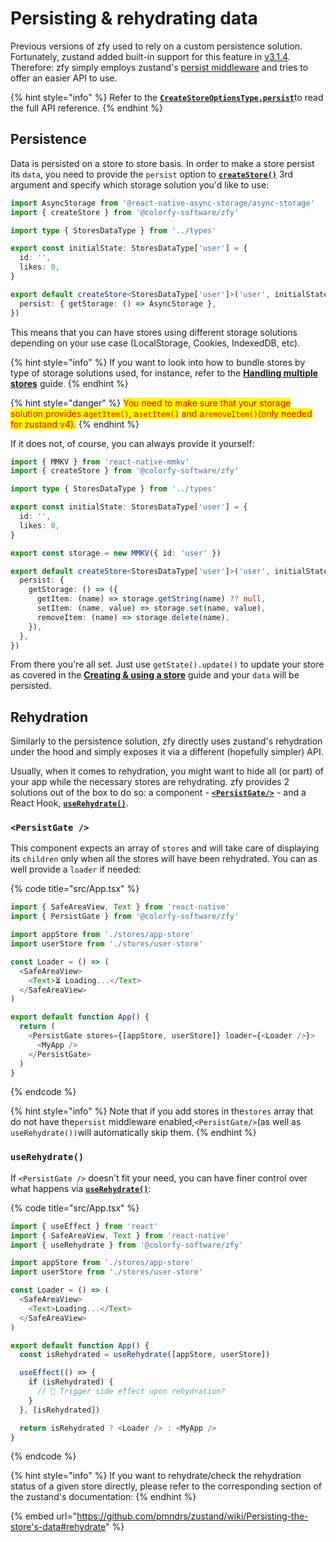 # Persisting & rehydrating data

Previous versions of zfy used to rely on a custom persistence solution. Fortunately, zustand added built-in support for this feature in [v3.1.4](https://github.com/pmndrs/zustand/releases/tag/v3.1.4). Therefore: zfy simply employs zustand's [persist middleware](https://github.com/pmndrs/zustand/wiki/Persisting-the-store's-data) and tries to offer an easier API to use.

{% hint style="info" %}
Refer to the [**`CreateStoreOptionsType.persist`**](../api-reference/types/createstoreoptionstype.md#persist)to read the full API reference.
{% endhint %}

## Persistence

Data is persisted on a store to store basis. In order to make a store persist its `data`, you need to provide the `persist` option to [**`createStore()`**](../api-reference/createstore.md) 3rd argument and specify which storage solution you'd like to use:

```typescript
import AsyncStorage from '@react-native-async-storage/async-storage'
import { createStore } from '@colorfy-software/zfy'

import type { StoresDataType } from '../types'

export const initialState: StoresDataType['user'] = {
  id: '',
  likes: 0,
}

export default createStore<StoresDataType['user']>('user', initialState, {
  persist: { getStorage: () => AsyncStorage },
})
```

This means that you can have stores using different storage solutions depending on your use case (LocalStorage, Cookies, IndexedDB, etc).

{% hint style="info" %}
If you want to look into how to bundle stores by type of storage solutions used, for instance, refer to the [**Handling multiple stores**](handling-multiple-stores.md) guide.
{% endhint %}

{% hint style="danger" %}
<mark style="color:red;">You need to make sure that your storage solution provides a</mark><mark style="color:red;">`getItem()`</mark><mark style="color:red;">, a</mark><mark style="color:red;">`setItem()`</mark> <mark style="color:red;"></mark><mark style="color:red;">and a</mark><mark style="color:red;">`removeItem()`</mark><mark style="color:red;">(only needed for zustand v4).</mark>
{% endhint %}

If it does not, of course, you can always provide it yourself:

```typescript
import { MMKV } from 'react-native-mmkv'
import { createStore } from '@colorfy-software/zfy'

import type { StoresDataType } from '../types'

export const initialState: StoresDataType['user'] = {
  id: '',
  likes: 0,
}

export const storage = new MMKV({ id: 'user' })

export default createStore<StoresDataType['user']>('user', initialState, {
  persist: {
    getStorage: () => ({
      getItem: (name) => storage.getString(name) ?? null,
      setItem: (name, value) => storage.set(name, value),
      removeItem: (name) => storage.delete(name),
    }),
  },
})
```

From there you're all set. Just use `getState().update()` to update your store as covered in the [**Creating & using a store**](creating-and-using-a-store.md#update) guide and your `data` will be persisted.

## Rehydration

Similarly to the persistence solution, zfy directly uses zustand's rehydration under the hood and simply exposes it via a different (hopefully simpler) API.

Usually, when it comes to rehydration, you might want to hide all (or part) of your app while the necessary stores are rehydrating. zfy provides 2 solutions out of the box to do so: a component - [**`<PersistGate/>`**](../api-reference/persistgate.md)  - and a React Hook, [**`useRehydrate()`**](../api-reference/userehydrate.md).

### `<PersistGate />`

This component expects an array of `stores` and will take care of displaying its `children` only when all the stores will have been rehydrated. You can as well provide a `loader` if needed:

{% code title="src/App.tsx" %}
```typescript
import { SafeAreaView, Text } from 'react-native'
import { PersistGate } from '@colorfy-software/zfy'

import appStore from './stores/app-store'
import userStore from './stores/user-store'

const Loader = () => (
  <SafeAreaView>
    <Text>⏳ Loading...</Text>
  </SafeAreaView>
)

export default function App() {
  return (
    <PersistGate stores={[appStore, userStore]} loader={<Loader />}>
      <MyApp />
    </PersistGate>
  )
}
```
{% endcode %}

{% hint style="info" %}
Note that if you add stores in the`stores` array that do not have the`persist` middleware enabled,`<PersistGate/>`(as well as `useRehydrate())`will automatically skip them.
{% endhint %}

### `useRehydrate()`

If `<PersistGate />` doesn't fit your need, you can have finer control over what happens via [**`useRehydrate()`**](../api-reference/userehydrate.md):

{% code title="src/App.tsx" %}
```typescript
import { useEffect } from 'react'
import { SafeAreaView, Text } from 'react-native'
import { useRehydrate } from '@colorfy-software/zfy'

import appStore from './stores/app-store'
import userStore from './stores/user-store'

const Loader = () => (
  <SafeAreaView>
    <Text>Loading...</Text>
  </SafeAreaView>
)

export default function App() {
  const isRehydrated = useRehydrate([appStore, userStore])

  useEffect(() => {
    if (isRehydrated) {
      // 📍 Trigger side effect upon rehydration?
    }
  }, [isRehydrated])

  return isRehydrated ? <Loader /> : <MyApp />
}
```
{% endcode %}

{% hint style="info" %}
If you want to rehydrate/check the rehydration status of a given store directly, please refer to the corresponding section of the zustand's documentation:
{% endhint %}

{% embed url="https://github.com/pmndrs/zustand/wiki/Persisting-the-store's-data#rehydrate" %}

